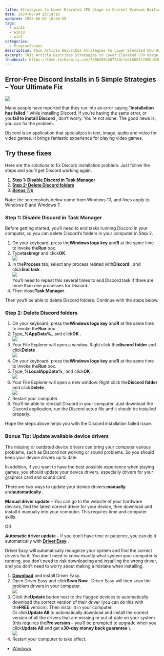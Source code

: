 ```yaml
---
title: Strategies to Lower Elevated CPU Usage in Current Windows Editions
date: 2024-08-04 20:14:16
updated: 2024-08-07 10:46:55
tags:
  - win11
  - win10
  - win7
categories:
  - ProgramIssues
description: This Article Describes Strategies to Lower Elevated CPU Usage in Current Windows Editions
excerpt: This Article Describes Strategies to Lower Elevated CPU Usage in Current Windows Editions
thumbnail: https://thmb.techidaily.com/3386d85b267514cfab16005f295bb530706ad69ae81e5253850f97e6c38efaf4.jpg
---
```


## Error-Free Discord Installs in 5 Simple Strategies – Your Ultimate Fix

![](https://images.drivereasy.com/wp-content/uploads/2018/11/img_5be149f53a3cf.png)

 Many people have reported that they run into an error saying “**Installation has failed** ” while installing Discord. If you’re having the same error, or you**fail to install Discord** , don’t worry. You’re not alone. The good news is, you can fix the problem.

 Discord is an application that specializes in text, image, audio and video for video games. It brings fantastic experience for playing video games.

## Try these fixes

 Here are the solutions to fix Discord installation problem. Just follow the steps and you’ll get Discord working again.

1. **[Step 1: Disable Discord in Task Manager](https://tools.techidaily.com/drivereasy/download/)**
2. **[Step 2: Delete Discord folders](https://tools.techidaily.com/drivereasy/download/)**
3. _**[Bonus Tip](https://tools.techidaily.com/drivereasy/download/)**_

 Note: the screenshots below come from Windows 10, and fixes apply to Windows 8 and Windows 7.

### Step 1: Disable Discord in Task Manager

 Before getting started, you’ll need to end tasks running Discord in your computer, so you can delete Discord’s folders in your computer in Step 2.

1. On your keyboard, press the**Windows logo key** and**R** at the same time to invoke the**Run** box.
2. Type**taskmgr** and click**OK** .  
![](https://images.drivereasy.com/wp-content/uploads/2018/11/img_5be14b463b359.jpg)
3. In the**Process** tab, select any process related with**Discord** , and click**End task** .  
![](https://images.drivereasy.com/wp-content/uploads/2018/11/img_5be14c2e4d7a7.jpg)  
 You’ll need to repeat this several times to end Discord task if there are more than one processes for Discord.
4. Then close**Task Manager** .

 Then you’ll be able to delete Discord folders. Continue with the steps below.

### Step 2: Delete Discord folders

1. On your keyboard, press the**Windows logo key** and**R** at the same time to invoke the**Run** box.
2. Type_**%AppData%**_ and click**OK** .  
![](https://images.drivereasy.com/wp-content/uploads/2018/11/img_5be14e6b6694d.jpg)
3. Your File Explorer will open a window. Right click the**discord folder** and click**Delete** .  
![](https://images.drivereasy.com/wp-content/uploads/2018/11/img_5be14f2686712.jpg)
4. On your keyboard, press the**Windows logo key** and**R** at the same time to invoke the**Run** box.
5. Type_**%LocalAppData%**_ and click**OK** .  
![](https://images.drivereasy.com/wp-content/uploads/2018/11/img_5be14fe227d9a.jpg)
6. Your File Explorer will open a new window. Right click the**Discord** **folder** and click**Delete** .  
![](https://images.drivereasy.com/wp-content/uploads/2018/11/img_5be14fb976d74.jpg)
7. Restart your computer.
8. You’ll be able to reinstall Discord in your computer. Just download the Discord application, run the Discord setup file and it should be installed properly.

 Hope the steps above helps you with the Discord installation failed issue.

### Bonus Tip: Update available device drivers

 The missing or outdated device drivers can bring your computer various problems, such as Discord not working or sound problems. So you should keep your device drivers up to date.

 In addition, if you want to have the best possible experience when playing games, you should update your device drivers, especially drivers for your graphics card and sound card.

 There are two ways to update your device drivers:**manually** and**automatically** .

**Manual driver update** – You can go to the website of your hardware devices, find the latest correct driver for your device, then download and install it manually into your computer. This requires time and computer skills.

OR

**Automatic driver update** – If you don’t have time or patience, you can do it automatically with **[Driver Easy](https://tools.techidaily.com/drivereasy/download/)**  .

 Driver Easy will automatically recognize your system and find the correct drivers for it. You don’t need to know exactly what system your computer is running, you don’t need to risk downloading and installing the wrong driver, and you don’t need to worry about making a mistake when installing.

1. [**Download**](https://tools.techidaily.com/drivereasy/download/) and install Driver Easy.
2. Open Driver Easy and click**Scan Now** . Driver Easy will then scan the problem drivers in your computer.  
![](https://images.drivereasy.com/wp-content/uploads/2018/11/img_5be15008084c8.jpg)
3. Click the**Update** button next to the flagged devices to automatically download the correct version of their driver (you can do this with the**FREE** version). Then install it in your computer.  
 Or click**Update All** to automatically download and install the correct version of all the drivers that are missing or out of date on your system (this requires the[**Pro version**](https://tools.techidaily.com/drivereasy/download/) – you’ll be prompted to upgrade when you click**Update All** and get a**30-day money back guarantee** ).  
![](https://images.drivereasy.com/wp-content/uploads/2018/11/img_5be1502542d98.jpg)
4. Restart your computer to take effect.

* [Windows](https://tools.techidaily.com/drivereasy/download/)

<ins class="adsbygoogle"
     style="display:block"
     data-ad-format="autorelaxed"
     data-ad-client="ca-pub-7571918770474297"
     data-ad-slot="1223367746"></ins>



<ins class="adsbygoogle"
     style="display:block"
     data-ad-client="ca-pub-7571918770474297"
     data-ad-slot="8358498916"
     data-ad-format="auto"
     data-full-width-responsive="true"></ins>
